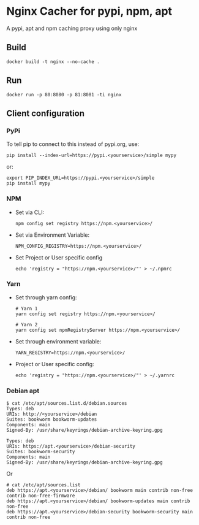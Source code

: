 # Nginx Cacher for pypi, npm, apt

A pypi, apt and npm caching proxy using only nginx


## Build

```
docker build -t nginx --no-cache .
```


## Run

```
docker run -p 80:8080 -p 81:8081 -ti nginx
```


## Client configuration

### PyPi

To tell pip to connect to this instead of pypi.org, use:
```
pip install --index-url=https://pypi.<yourservice>/simple mypy
```

or:
```
export PIP_INDEX_URL=https://pypi.<yourservice>/simple
pip install mypy
```

### NPM

- Set via CLI:
  ```
  npm config set registry https://npm.<yourservice>/
  ```

- Set via Environment Variable:
  ```
  NPM_CONFIG_REGISTRY=https://npm.<yourservice>/
  ```

- Set Project or User specific config
  ```
  echo 'registry = "https://npm.<yourservice>/"' > ~/.npmrc
  ```


### Yarn

- Set through yarn config:
  ```
  # Yarn 1
  yarn config set registry https://npm.<yourservice>/

  # Yarn 2
  yarn config set npmRegistryServer https://npm.<yourservice>/
  ```

- Set through environment variable:
  ```
  YARN_REGISTRY=https://npm.<yourservice>/
  ```

- Project or User specific config:
  ```
  echo 'registry = "https://npm.<yourservice>/"' > ~/.yarnrc
  ```

### Debian apt

```
$ cat /etc/apt/sources.list.d/debian.sources
Types: deb
URIs: http://<yourservice>/debian
Suites: bookworm bookworm-updates
Components: main
Signed-By: /usr/share/keyrings/debian-archive-keyring.gpg

Types: deb
URIs: https://apt.<yourservice>/debian-security
Suites: bookworm-security
Components: main
Signed-By: /usr/share/keyrings/debian-archive-keyring.gpg
```

Or

```
# cat /etc/apt/sources.list
deb https://apt.<yourservice>/debian/ bookworm main contrib non-free contrib non-free-firmware
deb https://apt.<yourservice>/debian/ bookworm-updates main contrib non-free
deb https://apt.<yourservice>/debian-security bookworm-security main contrib non-free
```
